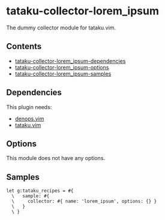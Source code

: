 # tataku-collector-lorem_ipsum 

The dummy collector module for tataku.vim.

## Contents 

- [tataku-collector-lorem_ipsum-dependencies](tataku-collector-lorem_ipsum-dependencies)
- [tataku-collector-lorem_ipsum-options](tataku-collector-lorem_ipsum-options)
- [tataku-collector-lorem_ipsum-samples](tataku-collector-lorem_ipsum-samples)

## Dependencies 

This plugin needs:

- [denops.vim](https://github.com/vim-denops/denops.vim)
- [tataku.vim](https://github.com/Omochice/tataku.vim)

## Options 

This module does not have any options.

## Samples 

```vim
let g:tataku_recipes = #{
  \   sample: #{
  \     collector: #{ name: 'lorem_ipsum', options: {} }
  \   }
  \ }
```

